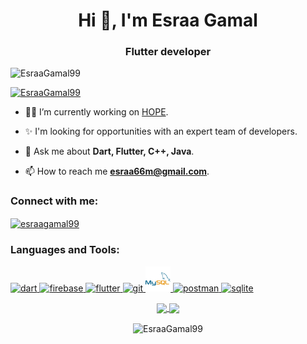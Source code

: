 <h1 align="center">Hi 👋, I'm Esraa Gamal</h1>
<h3 align="center"> Flutter developer </h3>

<p align="left"> <img src="https://komarev.com/ghpvc/?username=EsraaGamal99&label=Profile%20views&color=0e75b6&style=flat" alt="EsraaGamal99" /> </p>

<p align="left"> <a href="https://github.com/ryo-ma/github-profile-trophy"><img src="https://github-profile-trophy.vercel.app/?username=EsraaGamal99" alt="EsraaGamal99" /></a> </p>

- 👩‍💻 I’m currently working on [HOPE](https://gethopecard.com).

- ✨ I'm looking for opportunities with an expert team of developers.

- 💬 Ask me about **Dart, Flutter, C++, Java**.

- 📫 How to reach me **esraa66m@gmail.com**.

<h3 align="left">Connect with me:</h3>
<p align="left">


<a href="https://linkedin.com/in/esraagamal99" target="blank"><img align="center" src="https://raw.githubusercontent.com/rahuldkjain/github-profile-readme-generator/master/src/images/icons/Social/linked-in-alt.svg" alt="esraagamal99" height="30" width="40" /></a>


<h3 align="left">Languages and Tools:</h3>
<p align="left">  <a href="https://dart.dev" target="_blank" rel="noreferrer"> <img src="https://www.vectorlogo.zone/logos/dartlang/dartlang-icon.svg" alt="dart" width="40" height="40"/> </a>
    <a href="https://firebase.google.com/" target="_blank" rel="noreferrer"> <img src="https://www.vectorlogo.zone/logos/firebase/firebase-icon.svg" alt="firebase" width="40" height="40"/> </a>
  <a href="https://flutter.dev" target="_blank" rel="noreferrer"> <img src="https://www.vectorlogo.zone/logos/flutterio/flutterio-icon.svg" alt="flutter" width="40" height="40"/> </a> <a href="https://git-scm.com/" target="_blank" rel="noreferrer"> <img src="https://www.vectorlogo.zone/logos/git-scm/git-scm-icon.svg" alt="git" width="40" height="40"/> </a>
    <a href="https://www.mysql.com/" target="_blank" rel="noreferrer"> <img src="https://raw.githubusercontent.com/devicons/devicon/master/icons/mysql/mysql-original-wordmark.svg" alt="mysql" width="40" height="40"/> </a>
    <a href="https://postman.com" target="_blank" rel="noreferrer"> <img src="https://www.vectorlogo.zone/logos/getpostman/getpostman-icon.svg" alt="postman" width="40" height="40"/> </a>
    <a href="https://www.sqlite.org/" target="_blank" rel="noreferrer"> <img src="https://www.vectorlogo.zone/logos/sqlite/sqlite-icon.svg" alt="sqlite" width="40" height="40"/> </a>
  </p>

<div align="center"> 
     <a href="">
      <img align="center" src="https://github-readme-stats-sigma-five.vercel.app/api?username=EsraaGamal99&show_icons=true&include_all_commits=true&count_private=true&theme=react&line_height=40" />
    </a>
    <a href="">
      <img align="center" src="https://github-readme-stats.vercel.app/api/top-langs/?username=EsraaGamal99&theme=react&line_height=40&hide=css"/>
    </a>


<p><img align="center" src="https://github-readme-streak-stats.herokuapp.com/?user=EsraaGamal99&" alt="EsraaGamal99" /></p>
